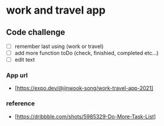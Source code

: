 # work and travel app

## Code challenge

- [ ] remember last using (work or travel)
- [ ] add more function toDo (check, finishied, completed etc...)
- [ ] edit text

### App url

- [https://expo.dev/@jinwook-song/work-travel-app-2021]

### reference

- [https://dribbble.com/shots/5985329-Do-More-Task-List]
